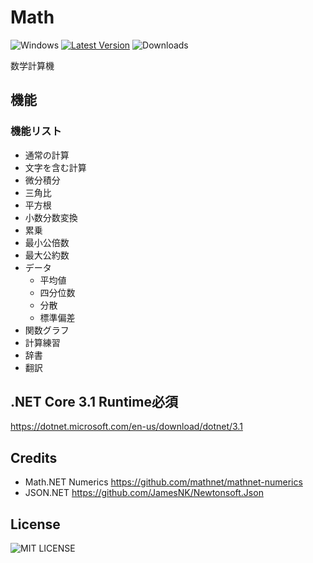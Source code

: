 # Math
![Windows](https://img.shields.io/badge/-Windows-0078D6.svg?logo=windows&style=plastic&label=)
[![Latest Version](https://img.shields.io/github/v/release/nfmcpwr/Math?style=plastic)](https://github.com/nfmcpwr/Math/releases)
![Downloads](https://img.shields.io/github/downloads/nfmcpwr/Math/total?color=green&style=plastic)<br>

数学計算機

## 機能
### 機能リスト
 - 通常の計算
 - 文字を含む計算
 - 微分積分
 - 三角比
 - 平方根
 - 小数分数変換
 - 累乗
 - 最小公倍数
 - 最大公約数
 - データ
   - 平均値
   - 四分位数
   - 分散
   - 標準偏差
 - 関数グラフ
 - 計算練習
 - 辞書
 - 翻訳

## .NET Core 3.1 Runtime必須
https://dotnet.microsoft.com/en-us/download/dotnet/3.1

## Credits
 - Math.NET Numerics
https://github.com/mathnet/mathnet-numerics
 - JSON.NET
https://github.com/JamesNK/Newtonsoft.Json

## License
![MIT LICENSE](/LICENSE)
